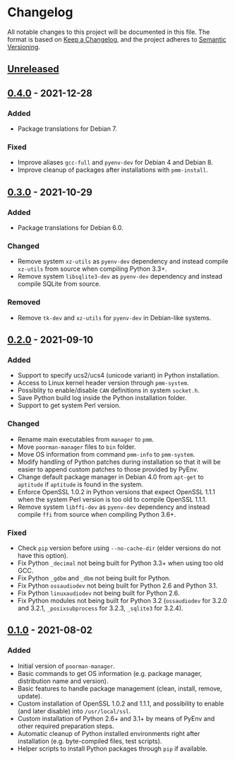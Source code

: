 # Changelog

All notable changes to this project will be documented in this file. The format
is based on [Keep a Changelog](https://keepachangelog.com/en/1.0.0/), and the
project adheres to [Semantic Versioning](https://semver.org/spec/v2.0.0.html).

## [Unreleased]

## [0.4.0] - 2021-12-28

### Added
- Package translations for Debian 7.

### Fixed
- Improve aliases `gcc-full` and `pyenv-dev` for Debian 4 and Debian 8.
- Improve cleanup of packages after installations with `pmm-install`.

## [0.3.0] - 2021-10-29

### Added
- Package translations for Debian 6.0.

### Changed
- Remove system `xz-utils` as `pyenv-dev` dependency and instead compile
  `xz-utils` from source when compiling Python 3.3+.
- Remove system `libsqlite3-dev` as `pyenv-dev` dependency and instead compile
  SQLite from source.

### Removed
- Remove `tk-dev` and `xz-utils` for `pyenv-dev` in Debian-like systems.

## [0.2.0] - 2021-09-10

### Added
- Support to specify ucs2/ucs4 (unicode variant) in Python installation.
- Access to Linux kernel header version through `pmm-system`.
- Possiblity to enable/disable `CAN` definitions in system `socket.h`.
- Save Python build log inside the Python installation folder.
- Support to get system Perl version.

### Changed
- Rename main executables from `manager` to `pmm`.
- Move `poorman-manager` files to `bin` folder.
- Move OS information from command `pmm-info` to `pmm-system`.
- Modify handling of Python patches during installation so that it will be
  easier to append custom patches to those provided by PyEnv.
- Change default package manager in Debian 4.0 from `apt-get` to `aptitude` if
  `aptitude` is found in the system.
- Enforce OpenSSL 1.0.2 in Python versions that expect OpenSSL 1.1.1 when the
  system Perl version is too old to compile OpenSSL 1.1.1.
- Remove system `libffi-dev` as `pyenv-dev` dependency and instead compile
  `ffi` from source when compiling Python 3.6+.

### Fixed
- Check `pip` version before using `--no-cache-dir` (elder versions do not have
  this option).
- Fix Python `_decimal` not being built for Python 3.3+ when using too old GCC.
- Fix Python `_gdbm` and `_dbm` not being built for Python.
- Fix Python `ossaudiodev` not being built for Python 2.6 and Python 3.1.
- Fix Python `linuxaudiodev` not being built for Python 2.6.
- Fix Python modules not being built for Python 3.2 (`ossaudiodev` for 3.2.0
  and 3.2.1, `_posixsubprocess` for 3.2.3, `_sqlite3` for 3.2.4).

## [0.1.0] - 2021-08-02

### Added
- Initial version of `poorman-manager`.
- Basic commands to get OS information (e.g. package manager, distribution
  name and version).
- Basic features to handle package management (clean, install, remove, update).
- Custom installation of OpenSSL 1.0.2 and 1.1.1, and possibility to enable
  (and later disable) into `/usr/local/ssl`.
- Custom installation of Python 2.6+ and 3.1+ by means of PyEnv and other
  required preparation steps.
- Automatic cleanup of Python installed environments right after installation
  (e.g. byte-compiled files, test scripts).
- Helper scripts to install Python packages through `pip` if available.


[Unreleased]:
https://github.com/molinav/poorman-manager/compare/v0.4.0...master
[0.4.0]:
https://github.com/molinav/poorman-manager/compare/v0.3.0...v0.4.0
[0.3.0]:
https://github.com/molinav/poorman-manager/compare/v0.2.0...v0.3.0
[0.2.0]:
https://github.com/molinav/poorman-manager/compare/v0.1.0...v0.2.0
[0.1.0]:
https://github.com/molinav/poorman-manager/releases/tag/v0.1.0
